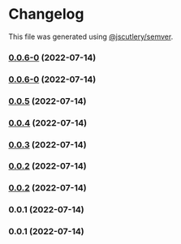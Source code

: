# Changelog

This file was generated using [@jscutlery/semver](https://github.com/jscutlery/semver).

### [0.0.6-0](https://github.com/yurikrupnik/nx-go-playground/compare/test-be-test-app-0.0.6-0...test-be-test-app-0.0.6-0) (2022-07-14)

### [0.0.6-0](https://github.com/yurikrupnik/nx-go-playground/compare/test-be-test-app-0.0.5...test-be-test-app-0.0.6-0) (2022-07-14)

### [0.0.5](https://github.com/yurikrupnik/nx-go-playground/compare/test-be-test-app-0.0.4...test-be-test-app-0.0.5) (2022-07-14)

### [0.0.4](https://github.com/yurikrupnik/nx-go-playground/compare/test-be-test-app-0.0.3...test-be-test-app-0.0.4) (2022-07-14)

### [0.0.3](https://github.com/yurikrupnik/nx-go-playground/compare/test-be-test-app-0.0.2...test-be-test-app-0.0.3) (2022-07-14)

### [0.0.2](https://github.com/yurikrupnik/nx-go-playground/compare/test-be-test-app-0.0.1...test-be-test-app-0.0.2) (2022-07-14)

### [0.0.2](https://github.com/yurikrupnik/nx-go-playground/compare/test-be-test-app-0.0.1...test-be-test-app-0.0.2) (2022-07-14)

### 0.0.1 (2022-07-14)

### 0.0.1 (2022-07-14)
